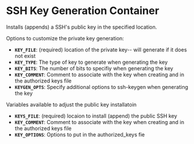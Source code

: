 
SSH Key Generation Container
====================

Installs (appends) a SSH's public key in the specified location.

Options to customize the private key generation:

 * **`KEY_FILE`**: (required) location of the private key-- will generate if it does not exist
 * **`KEY_TYPE`**: The type of key to generate when generating the key
 * **`KEY_BITS`**: The number of bits to specifiy when generating the key
 * **`KEY_COMMENT`**: Comment to associate with the key when creating and in the authorized keys file
 * **`KEYGEN_OPTS`**: Specify additional options to ssh-keygen when generating the key

Variables available to adjust the public key installatoin
 * **`KEYS_FILE`**: (required) locaion to install (append) the public SSH key
 * **`KEY_COMMENT`**: Comment to associate with the key when creating and in the authorized keys file
 * **`KEY_OPTIONS`**: Options to put in the authorized_keys fie
